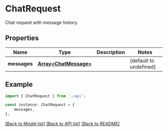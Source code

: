 # ChatRequest

Chat request with message history.

## Properties

Name | Type | Description | Notes
------------ | ------------- | ------------- | -------------
**messages** | [**Array&lt;ChatMessage&gt;**](ChatMessage.md) |  | [default to undefined]

## Example

```typescript
import { ChatRequest } from './api';

const instance: ChatRequest = {
    messages,
};
```

[[Back to Model list]](../README.md#documentation-for-models) [[Back to API list]](../README.md#documentation-for-api-endpoints) [[Back to README]](../README.md)
